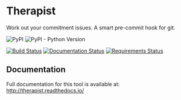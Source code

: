 # Therapist
Work out your commitment issues. A smart pre-commit hook for git.

![PyPI](https://img.shields.io/pypi/v/therapist.svg)
![PyPI - Python Version](https://img.shields.io/pypi/pyversions/therapist.svg)

[![Build Status](https://travis-ci.org/rehandalal/therapist.svg?branch=master)](https://travis-ci.org/rehandalal/therapist)
[![Documentation Status](https://readthedocs.org/projects/therapist/badge/?version=latest)](http://therapist.readthedocs.io/en/latest/?badge=latest)
[![Requirements Status](https://requires.io/github/rehandalal/therapist/requirements.svg?branch=master)](https://requires.io/github/rehandalal/therapist/requirements/?branch=master)


## Documentation

Full documentation for this tool is available at: 
http://therapist.readthedocs.io/
